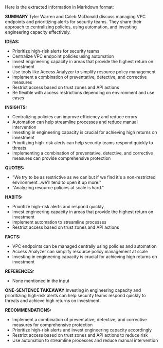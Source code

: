 Here is the extracted information in Markdown format:

**SUMMARY**
Tyler Warren and Caleb McDonald discuss managing VPC endpoints and prioritizing alerts for security teams. They share their approach to centralizing policies, using automation, and investing engineering capacity effectively.

**IDEAS:**
* Prioritize high-risk alerts for security teams
* Centralize VPC endpoint policies using automation
* Invest engineering capacity in areas that provide the highest return on investment
* Use tools like Access Analyzer to simplify resource policy management
* Implement a combination of preventative, detective, and corrective measures
* Restrict access based on trust zones and API actions
* Be flexible with access restrictions depending on environment and use cases

**INSIGHTS:**
* Centralizing policies can improve efficiency and reduce errors
* Automation can help streamline processes and reduce manual intervention
* Investing in engineering capacity is crucial for achieving high returns on investment
* Prioritizing high-risk alerts can help security teams respond quickly to threats
* Implementing a combination of preventative, detective, and corrective measures can provide comprehensive protection

**QUOTES:**
* "We try to be as restrictive as we can but if we find it's a non-restricted environment...we'll tend to open it up more."
* "Analyzing resource policies at scale is hard."

**HABITS:**
* Prioritize high-risk alerts and respond quickly
* Invest engineering capacity in areas that provide the highest return on investment
* Implement automation to streamline processes
* Restrict access based on trust zones and API actions

**FACTS:**
* VPC endpoints can be managed centrally using policies and automation
* Access Analyzer can simplify resource policy management at scale
* Investing in engineering capacity is crucial for achieving high returns on investment

**REFERENCES:**
* None mentioned in the input

**ONE-SENTENCE TAKEAWAY**
Investing in engineering capacity and prioritizing high-risk alerts can help security teams respond quickly to threats and achieve high returns on investment.

**RECOMMENDATIONS:**
* Implement a combination of preventative, detective, and corrective measures for comprehensive protection
* Prioritize high-risk alerts and invest engineering capacity accordingly
* Restrict access based on trust zones and API actions to reduce risk
* Use automation to streamline processes and reduce manual intervention

